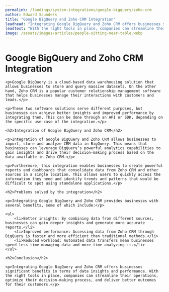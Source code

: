 ```yaml
---
permalink: /landings/system-integrations/google-bigquery/zoho-crm
author: Edward Saunders
title: "Google BigQuery and Zoho CRM Integration"
leadhead: "Integrating Google BigQuery and Zoho CRM offers businesses significant benefits in terms of data insights and performance"
leadtext: "With the right tools in place, companies can streamline their operations, optimize their decision-making process, and deliver better outcomes for their customers."
image: /assets/images/articles/people-sitting-near-table.webp
---
```

<div class="arttext">
	<h1>Google BigQuery and Zoho CRM Integration</h1>

	<p>Google BigQuery is a cloud-based data warehousing solution that allows businesses to store and query massive datasets. On the other hand, Zoho CRM is a popular customer relationship management software that helps businesses manage their interactions with customers and leads.</p>

	<p>These two software solutions serve different purposes, but businesses can achieve better insights and improved performance by integrating them. This can be done through an API or SDK, depending on the specific use-case of the integration.</p>

	<h2>Integration of Google BigQuery and Zoho CRM</h2>

	<p>Integration of Google BigQuery and Zoho CRM allows businesses to import, store and analyze CRM data in BigQuery. This means that businesses can leverage BigQuery’s powerful analytics capabilities to gain insights and drive their decision-making process based on the data available in Zoho CRM.</p>

	<p>Furthermore, this integration enables businesses to create powerful reports and dashboards that consolidate data from Zoho CRM and other sources in a single location. This allows users to quickly access the information they need and identify trends and patterns that would be difficult to spot using standalone applications.</p>

	<h2>Problems solved by the integration</h2>

	<p>Integrating Google BigQuery and Zoho CRM provides businesses with several benefits, some of which include:</p>

	<ul>
		<li>Better insights: By combining data from different sources, businesses can gain deeper insights and generate more accurate reports.</li>
		<li>Improved performance: Accessing data from Zoho CRM through BigQuery is faster and more efficient than traditional methods.</li>
		<li>Reduced workload: Automated data transfers mean businesses spend less time managing data and more time analyzing it.</li>
	</ul>

	<h2>Conclusion</h2>

	<p>Integrating Google BigQuery and Zoho CRM offers businesses significant benefits in terms of data insights and performance. With the right tools in place, companies can streamline their operations, optimize their decision-making process, and deliver better outcomes for their customers.</p>

</div>